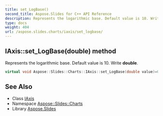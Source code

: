 ```yaml
---
title: set_LogBase()
second_title: Aspose.Slides for C++ API Reference
description: Represents the logarithmic base. Default value is 10. Write double.
type: docs
weight: 404
url: /aspose.slides.charts/iaxis/set_logbase/
---
```

## IAxis::set_LogBase(double) method


Represents the logarithmic base. Default value is 10. Write **double**.

```cpp
virtual void Aspose::Slides::Charts::IAxis::set_LogBase(double value)=0
```

## See Also

* Class [IAxis](../)
* Namespace [Aspose::Slides::Charts](../../)
* Library [Aspose.Slides](../../../)